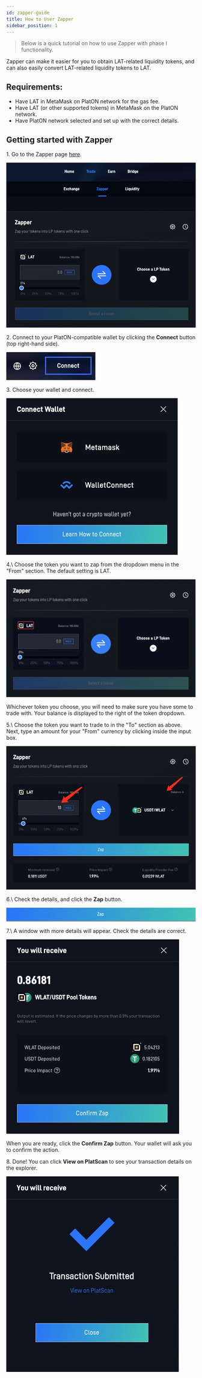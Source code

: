 ```yaml
---
id: zapper-guide
title: How to User Zapper
sidebar_position: 1
---
```


> Below is a quick tutorial on how to use Zapper with phase I functionality.

Zapper can make it easier for you to obtain LAT-related liquidity tokens, and can also easily convert LAT-related liquidity tokens to LAT.

## Requirements:

+ Have LAT in MetaMask on PlatON network for the gas fee.
+ Have LAT (or other supported tokens) in MetaMask on the PlatON network.
+ Have PlatON network selected and set up with the correct details.

## Getting started with Zapper

1\. Go to the Zapper page [here](https://dipoleswap.exchange/zapper).

![](../../images/zapper-page.jpg#center)

2\. Connect to your PlatON-compatible wallet by clicking the **Connect** button (top right-hand side).

![](../../images/wallet-connect.jpg#center)

3\. Choose your wallet and connect.

![](../../images/connect-wallet-list.jpg#center)

4.\ Choose the token you want to zap from the dropdown menu in the "From" section. The default setting is LAT.

![](../../images/zapper-default-token.jpg#center)

Whichever token you choose, you will need to make sure you have some to trade with. Your balance is displayed to the right of the token dropdown.

5.\ Choose the token you want to trade to in the "To" section as above. Next, type an amount for your "From" currency by clicking inside the input box.

![](../../images/zapper-input.jpg#center)

6.\ Check the details, and click the **Zap** button.

![](../../images/zapper-button.jpg#center)

7.\ A window with more details will appear. Check the details are correct.

![](../../images/zapper-confirm.jpg#center)

When you are ready, click the **Confirm Zap** button. Your wallet will ask you to confirm the action.

8\. Done! You can click **View on PlatScan** to see your transaction details on the explorer.

![](../../images/zapper-done.jpg#center)
